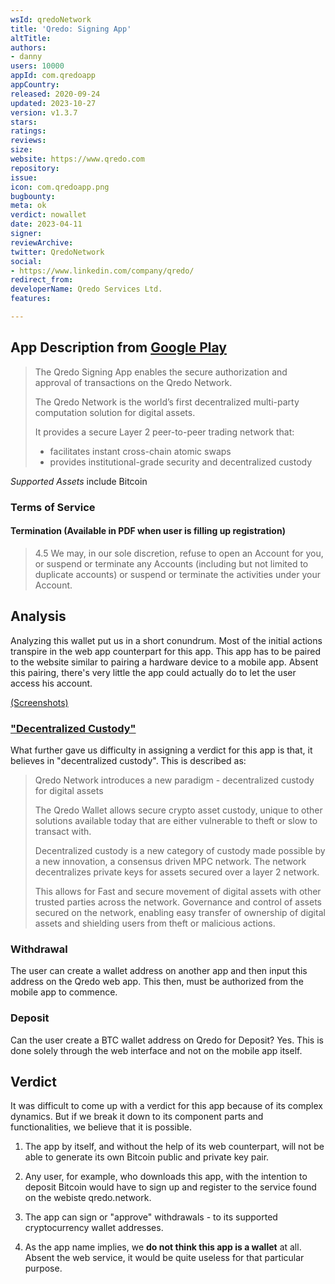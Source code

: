 ```yaml
---
wsId: qredoNetwork
title: 'Qredo: Signing App'
altTitle: 
authors:
- danny
users: 10000
appId: com.qredoapp
appCountry: 
released: 2020-09-24
updated: 2023-10-27
version: v1.3.7
stars: 
ratings: 
reviews: 
size: 
website: https://www.qredo.com
repository: 
issue: 
icon: com.qredoapp.png
bugbounty: 
meta: ok
verdict: nowallet
date: 2023-04-11
signer: 
reviewArchive: 
twitter: QredoNetwork
social:
- https://www.linkedin.com/company/qredo/
redirect_from: 
developerName: Qredo Services Ltd.
features: 

---
```


## App Description from [Google Play](https://play.google.com/store/apps/details?id=com.qredoapp) 

> The Qredo Signing App enables the secure authorization and approval of transactions on the Qredo Network.
>
> The Qredo Network is the world’s first decentralized multi-party computation solution for digital assets.
> 
> It provides a secure Layer 2 peer-to-peer trading network that:
> - facilitates instant cross-chain atomic swaps
> - provides institutional-grade security and decentralized custody

*Supported Assets* include Bitcoin

### Terms of Service 

#### Termination (Available in PDF when user is filling up registration)

> 4.5 We may, in our sole discretion, refuse to open an Account for you, or suspend or terminate any Accounts (including but not limited to duplicate accounts) or suspend or terminate the activities under your Account.

## Analysis 

Analyzing this wallet put us in a short conundrum. Most of the initial actions transpire in the web app counterpart for this app. This app has to be paired to the website similar to pairing a hardware device to a mobile app. Absent this pairing, there's very little the app could actually do to let the user access his account. 

[(Screenshots)](https://twitter.com/BitcoinWalletz/status/1645682542656516097)

### ["Decentralized Custody"](https://qredo.zendesk.com/hc/en-us/articles/4407948097169-What-is-Decentralized-Custody-)

What further gave us difficulty in assigning a verdict for this app is that, it believes in "decentralized custody". This is described as: 

> Qredo Network introduces a new paradigm - decentralized custody for digital assets
>
> The Qredo Wallet allows secure crypto asset custody, unique to other solutions available today that are either vulnerable to theft or slow to transact with.
> 
> Decentralized custody is a new category of custody made possible by a new innovation, a consensus driven MPC network. The network decentralizes private keys for assets secured over a layer 2 network.
>
> This allows for Fast and secure movement of digital assets with other trusted parties across the network. Governance and control of assets secured on the network, enabling easy transfer of ownership of digital assets and shielding users from theft or malicious actions.  

### Withdrawal 

The user can create a wallet address on another app and then input this address on the Qredo web app. This then, must be authorized from the mobile app to commence. 

### Deposit 

Can the user create a BTC wallet address on Qredo for Deposit? Yes. This is done solely through the web interface and not on the mobile app itself. 

## Verdict   

It was difficult to come up with a verdict for this app because of its complex dynamics. But if we break it down to its component parts and functionalities, we believe that it is possible. 

1. The app by itself, and without the help of its web counterpart, will not be able to generate its own Bitcoin public and private key pair. 

2. Any user, for example, who downloads this app, with the intention to deposit Bitcoin would have to sign up and register to the service found on the webiste qredo.network. 

3. The app can sign or "approve" withdrawals - to its supported cryptocurrency wallet addresses.  

4. As the app name implies, we **do not think this app is a wallet** at all. Absent the web service, it would be quite useless for that particular purpose. 